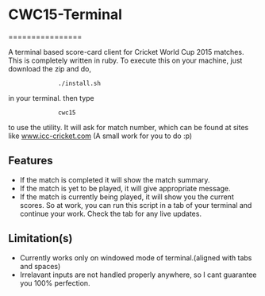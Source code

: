 # CWC15-Terminal
================

A terminal based score-card client for Cricket World Cup 2015 matches. This is completely written in ruby. 
To execute this on your machine, just download the zip and do,
```
              ./install.sh
```
in your terminal.
then type
```
              cwc15
```
to use the utility.
It will ask for match number, which can be found at sites like www.icc-cricket.com (A small work for you to do :p)

Features
--------
* If the match is completed it will show the match summary.
* If the match is yet to be played, it will give appropriate message.
* If the match is currently being played, it will show you the current scores. So at work, you can run this script in a tab of your terminal and continue your work. Check the tab for any live updates.

Limitation(s)
-------------
* Currently works only on windowed mode of terminal.(aligned with tabs and spaces)
* Irrelavant inputs are not handled properly anywhere, so I cant guarantee you 100% perfection.


